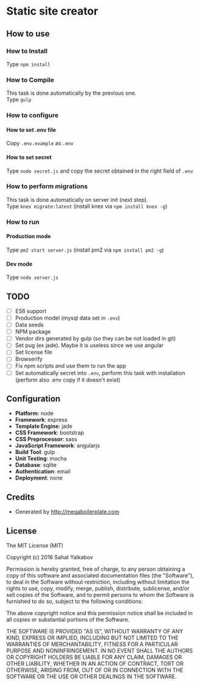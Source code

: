 # Static site creator

## How to use

### How to Install
Type `npm install`

### How to Compile
This task is done automatically by the previous one.  
Type `gulp`

### How to configure
#### How to set .env file
Copy `.env.example` as `.env`  

#### How to set secret
Type `node secret.js` and copy the secret obtained in the right field of `.env`

### How to perform migrations
This task is done automatically on server init (next step).  
Type `knex migrate:latest` (install knex via `npm install knex -g`)

### How to run
#### Production mode
Type `pm2 start server.js` (install pm2 via `npm install pm2 -g`)

#### Dev mode
Type `node server.js`


## TODO
- [ ] ES6 support
- [ ] Production model (mysql data set in `.env`)
- [ ] Data seeds
- [ ] NPM package
- [ ] Vendor dirs generated by gulp (so they can be not loaded in git)
- [ ] Set pug (ex jade). Maybe it is useless since we use angular
- [ ] Set license file
- [ ] Browserify
- [ ] Fix npm scripts and use them to run the app
- [ ] Set automatically secret into `.env`, perform this task with installation (perform also .env copy if it doesn't exist)

## Configuration
- **Platform:** node
- **Framework**: express
- **Template Engine**: jade
- **CSS Framework**: bootstrap
- **CSS Preprocessor**: sass
- **JavaScript Framework**: angularjs
- **Build Tool**: gulp
- **Unit Testing**: mocha
- **Database**: sqlite
- **Authentication**: email
- **Deployment**: none

## Credits
* Generated by http://megaboilerplate.com

## License
The MIT License (MIT)

Copyright (c) 2016 Sahat Yalkabov

Permission is hereby granted, free of charge, to any person obtaining a copy of this software and associated documentation files (the "Software"), to deal in the Software without restriction, including without limitation the rights to use, copy, modify, merge, publish, distribute, sublicense, and/or sell copies of the Software, and to permit persons to whom the Software is furnished to do so, subject to the following conditions:

The above copyright notice and this permission notice shall be included in all copies or substantial portions of the Software.

THE SOFTWARE IS PROVIDED "AS IS", WITHOUT WARRANTY OF ANY KIND, EXPRESS OR IMPLIED, INCLUDING BUT NOT LIMITED TO THE WARRANTIES OF MERCHANTABILITY, FITNESS FOR A PARTICULAR PURPOSE AND NONINFRINGEMENT. IN NO EVENT SHALL THE AUTHORS OR COPYRIGHT HOLDERS BE LIABLE FOR ANY CLAIM, DAMAGES OR OTHER LIABILITY, WHETHER IN AN ACTION OF CONTRACT, TORT OR OTHERWISE, ARISING FROM, OUT OF OR IN CONNECTION WITH THE SOFTWARE OR THE USE OR OTHER DEALINGS IN THE SOFTWARE.
